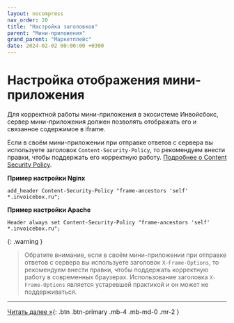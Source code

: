 ```yaml
---
layout: nocompress
nav_order: 20
title: "Настройка заголовков"
parent: "Мини-приложения"
grand_parent: "Маркетплейс"
date: 2024-02-02 00:00:00 +0300
---
```


# Настройка отображения мини-приложения

Для корректной работы мини-приложения в экосистеме Инвойсбокс, сервер мини-приложения должен позволять
отображать его и связанное содержимое в iframe.

Если в своём мини-приложении при отправке ответов с сервера вы используете заголовок `Content-Security-Policy`,
то рекомендуем внести правки, чтобы поддержать его корректную работу. [Подробнее о Content Security Policy](https://developer.mozilla.org/ru/docs/Web/HTTP/CSP).

**Пример настройки Nginx**

```
add_header Content-Security-Policy "frame-ancestors 'self' *.invoicebox.ru";
```

**Пример настройки Apache**

```
Header always set Content-Security-Policy "frame-ancestors 'self' *.invoicebox.ru";
```

{: .warning }
> Обратите внимание, если в своём мини-приложении при отправке ответов с сервера вы используете заголовок
`X-Frame-Options`, то рекомендуем внести правки, чтобы поддержать корректную работу в современных браузерах.
Использование заголовка `X-Frame-Options` является устаревшей практикой и он может не поддерживаться.

---

[Читать далее &raquo;](/docs/marketplace/mini-apps/structure/){: .btn .btn-primary .mb-4 .mb-md-0 .mr-2 }
